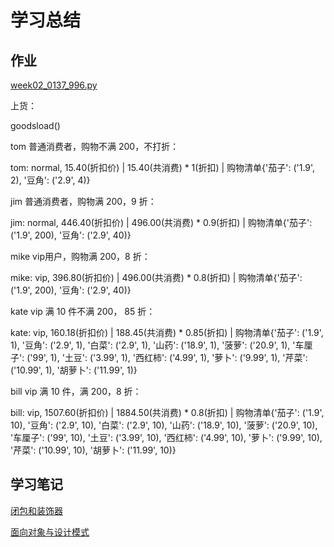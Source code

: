 # 学习总结

## 作业

[week02_0137_996.py](./week02_0137_996.py)

上货：

goodsload()

tom 普通消费者，购物不满 200，不打折：

tom: normal, 15.40(折扣价) | 15.40(共消费) * 1(折扣) | 购物清单{'茄子': ('1.9', 2), '豆角': ('2.9', 4)}

jim 普通消费者，购物满 200，9 折：

jim: normal, 446.40(折扣价) | 496.00(共消费) * 0.9(折扣) | 购物清单{'茄子': ('1.9', 200), '豆角': ('2.9', 40)}

mike vip用户，购物满 200，8 折：

mike: vip, 396.80(折扣价) | 496.00(共消费) * 0.8(折扣) | 购物清单{'茄子': ('1.9', 200), '豆角': ('2.9', 40)}

kate vip 满 10 件不满 200， 85 折：

kate: vip, 160.18(折扣价) | 188.45(共消费) * 0.85(折扣) | 购物清单{'茄子': ('1.9', 1), '豆角': ('2.9', 1), '白菜': ('2.9', 1), '山药': ('18.9', 1), '菠萝': ('20.9', 1), '车厘子': ('99', 1), '土豆': ('3.99', 1), '西红柿': ('4.99', 1), '萝卜': ('9.99', 1), '芹菜': ('10.99', 1), '胡萝卜': ('11.99', 1)}

bill vip 满 10 件，满 200，8 折：

bill: vip, 1507.60(折扣价) | 1884.50(共消费) * 0.8(折扣) | 购物清单{'茄子': ('1.9', 10), '豆角': ('2.9', 10), '白菜': ('2.9', 10), '山药': ('18.9', 10), '菠萝': ('20.9', 10), '车厘子': ('99', 10), '土豆': ('3.99', 10), '西红柿': ('4.99', 10), '萝卜': ('9.99', 10), '芹菜': ('10.99', 10), '胡萝卜': ('11.99', 10)}

## 学习笔记

[闭包和装饰器](./NOTE_20200312.md)

[面向对象与设计模式](./NOTE_20200314.md)

